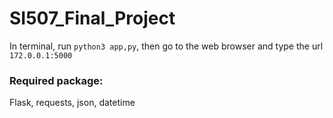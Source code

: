 # SI507_Final_Project

In terminal, run `python3 app,py`, then go to the web browser and type the url `172.0.0.1:5000`

### Required package:
Flask, requests, json, datetime
